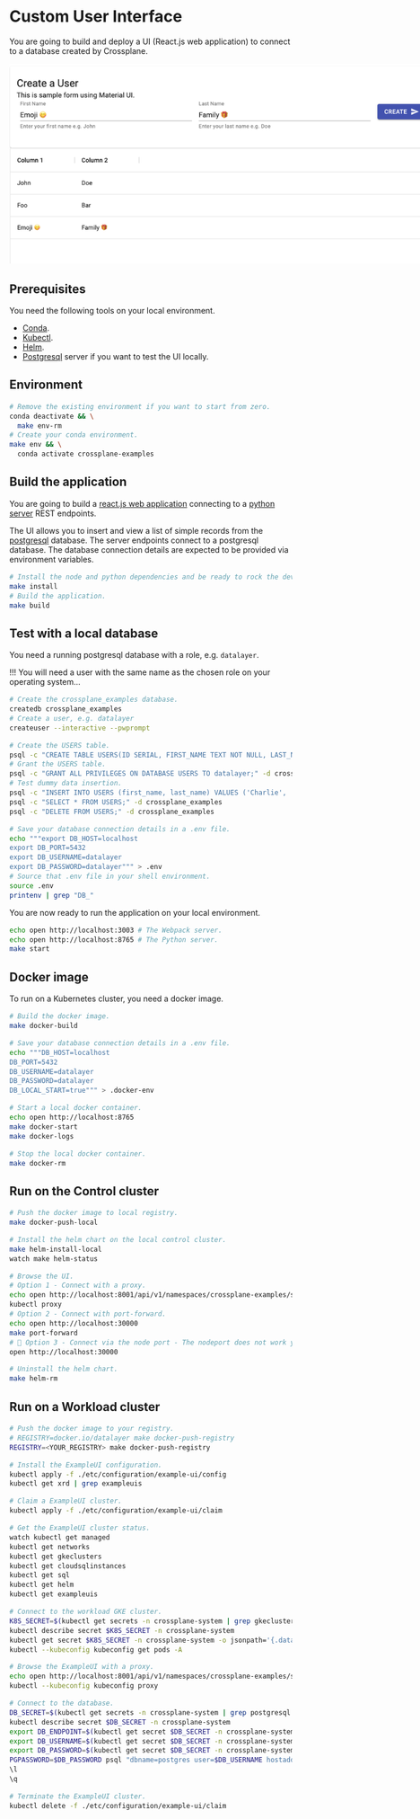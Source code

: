 # Custom User Interface

You are going to build and deploy a UI (React.js web application) to connect to a database created by Crossplane.

<img src="./../static/images/users.png" style="max-width: 800px"/>

## Prerequisites

You need the following tools on your local environment.

- [Conda](https://docs.conda.io/en/latest/miniconda.html).
- [Kubectl](https://kubernetes.io/docs/tasks/tools).
- [Helm](https://helm.sh).
- [Postgresql](https://www.postgresql.org) server if you want to test the UI locally.

## Environment

```bash
# Remove the existing environment if you want to start from zero.
conda deactivate && \
  make env-rm
# Create your conda environment.
make env && \
  conda activate crossplane-examples
```

## Build the application

You are going to build a [react.js web application](./../src) connecting to a [python server](./../crossplane_examples) REST endpoints.

The UI allows you to insert and view a list of simple records from the [postgresql](https://www.postgresql.org) database. The server endpoints connect to a postgresql database. The database connection details are expected to be provided via environment variables.

```bash
# Install the node and python dependencies and be ready to rock the dev.
make install
# Build the application.
make build
```

## Test with a local database

You need a running postgresql database with a role, e.g. `datalayer`.

!!! You will need a user with the same name as the chosen role on your operating system...

```bash
# Create the crossplane_examples database.
createdb crossplane_examples
# Create a user, e.g. datalayer
createuser --interactive --pwprompt
```

```bash
# Create the USERS table.
psql -c "CREATE TABLE USERS(ID SERIAL, FIRST_NAME TEXT NOT NULL, LAST_NAME TEXT NOT NULL);" -d crossplane_examples
# Grant the USERS table.
psql -c "GRANT ALL PRIVILEGES ON DATABASE USERS TO datalayer;" -d crossplane_examples
# Test dummy data insertion.
psql -c "INSERT INTO USERS (first_name, last_name) VALUES ('Charlie', 'Brown');" -d crossplane_examples
psql -c "SELECT * FROM USERS;" -d crossplane_examples
psql -c "DELETE FROM USERS;" -d crossplane_examples
```

```bash
# Save your database connection details in a .env file.
echo """export DB_HOST=localhost
export DB_PORT=5432
export DB_USERNAME=datalayer
export DB_PASSWORD=datalayer""" > .env
# Source that .env file in your shell environment.
source .env
printenv | grep "DB_"
```

You are now ready to run the application on your local environment.

```bash
echo open http://localhost:3003 # The Webpack server.
echo open http://localhost:8765 # The Python server.
make start
```

## Docker image

To run on a Kubernetes cluster, you need a docker image.

```bash
# Build the docker image.
make docker-build
```

```bash
# Save your database connection details in a .env file.
echo """DB_HOST=localhost
DB_PORT=5432
DB_USERNAME=datalayer
DB_PASSWORD=datalayer
DB_LOCAL_START=true""" > .docker-env
```

```bash
# Start a local docker container.
echo open http://localhost:8765
make docker-start
make docker-logs
```

```bash
# Stop the local docker container.
make docker-rm
```

## Run on the Control cluster

```bash
# Push the docker image to local registry.
make docker-push-local
```

```bash
# Install the helm chart on the local control cluster.
make helm-install-local
watch make helm-status
```

```bash
# Browse the UI.
# Option 1 - Connect with a proxy.
echo open http://localhost:8001/api/v1/namespaces/crossplane-examples/services/http:crossplane-examples-service:8765/proxy/
kubectl proxy
# Option 2 - Connect with port-forward.
echo open http://localhost:30000
make port-forward
# 🚧 Option 3 - Connect via the node port - The nodeport does not work yet...
open http://localhost:30000
```

```bash
# Uninstall the helm chart.
make helm-rm
```

## Run on a Workload cluster

```bash
# Push the docker image to your registry.
# REGISTRY=docker.io/datalayer make docker-push-registry
REGISTRY=<YOUR_REGISTRY> make docker-push-registry
```

```bash
# Install the ExampleUI configuration.
kubectl apply -f ./etc/configuration/example-ui/config
kubectl get xrd | grep exampleuis
```

```bash
# Claim a ExampleUI cluster.
kubectl apply -f ./etc/configuration/example-ui/claim
```

```bash
# Get the ExampleUI cluster status.
watch kubectl get managed
kubectl get networks
kubectl get gkeclusters
kubectl get cloudsqlinstances
kubectl get sql
kubectl get helm
kubectl get exampleuis
```

```bash
# Connect to the workload GKE cluster.
K8S_SECRET=$(kubectl get secrets -n crossplane-system | grep gkecluster | awk '{print $1;}')
kubectl describe secret $K8S_SECRET -n crossplane-system
kubectl get secret $K8S_SECRET -n crossplane-system -o jsonpath='{.data.kubeconfig}' | base64 --decode > kubeconfig
kubectl --kubeconfig kubeconfig get pods -A
```

```bash
# Browse the ExampleUI with a proxy.
echo open http://localhost:8001/api/v1/namespaces/crossplane-examples/services/http:crossplane-examples-service:8765/proxy/
kubectl --kubeconfig kubeconfig proxy
```

```bash
# Connect to the database.
DB_SECRET=$(kubectl get secrets -n crossplane-system | grep postgresql | awk '{print $1;}')
kubectl describe secret $DB_SECRET -n crossplane-system
export DB_ENDPOINT=$(kubectl get secret $DB_SECRET -n crossplane-system -o jsonpath='{.data.endpoint}' | base64 --decode)
export DB_USERNAME=$(kubectl get secret $DB_SECRET -n crossplane-system -o jsonpath='{.data.username}' | base64 --decode)
export DB_PASSWORD=$(kubectl get secret $DB_SECRET -n crossplane-system -o jsonpath='{.data.password}' | base64 --decode)
PGPASSWORD=$DB_PASSWORD psql "dbname=postgres user=$DB_USERNAME hostaddr=$DB_ENDPOINT"
\l
\q
```

```bash
# Terminate the ExampleUI cluster.
kubectl delete -f ./etc/configuration/example-ui/claim
```
